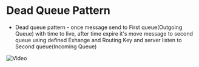 # Dead Queue Pattern
* Dead queue pattern - once message send to First queue(Outgoing Queue) with time to live, after time expire it's move message to second queue using defined Exhange and Routing Key and server listen to Second queue(Incoming Queue)

![Video](dead_queue.gif)
